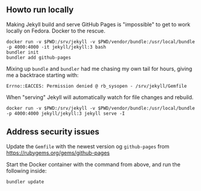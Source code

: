 ## Howto run locally

Making Jekyll build and serve GitHub Pages is "impossible" to get to work
locally on Fedora. Docker to the rescue.

    docker run -v $PWD:/srv/jekyll -v $PWD/vendor/bundle:/usr/local/bundle -p 4000:4000 -it jekyll/jekyll:3 bash
    bundler init
    bundler add github-pages

Mixing up `bundle` and `bundler` had me chasing my own tail for hours, giving me
a backtrace starting with:

    Errno::EACCES: Permission denied @ rb_sysopen - /srv/jekyll/Gemfile

When "serving" Jekyll will automatically watch for file changes and rebuild.

    docker run -v $PWD:/srv/jekyll -v $PWD/vendor/bundle:/usr/local/bundle -p 4000:4000 jekyll/jekyll:3 jekyll serve -I


## Address security issues

Update the `Gemfile` with the newest version og `github-pages` from https://rubygems.org/gems/github-pages

Start the Docker container with the command from above, and run the following inside:

    bundler update
